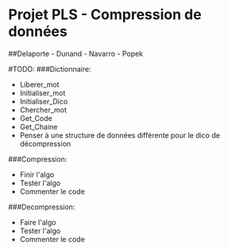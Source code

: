# Projet PLS - Compression de données
##Delaporte - Dunand - Navarro - Popek

#TODO:
###Dictionnaire:
- Liberer_mot
- Initialiser_mot
- Initialiser_Dico
- Chercher_mot
- Get_Code
- Get_Chaine
- Penser à une structure de données différente pour le dico de décompression


###Compression:
- Finir l'algo
- Tester l'algo
- Commenter le code

###Decompression:
- Faire l'algo
- Tester l'algo
- Commenter le code



